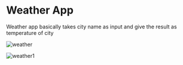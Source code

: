 # Weather App

Weather app basically takes city name as input and give the result as temperature of city

![weather](https://github.com/user-attachments/assets/1db37b2b-1e08-45e8-af7d-44982c694a98)


![weather1](https://github.com/user-attachments/assets/251e9769-d1a7-44ff-850b-d35d83e5f118)

